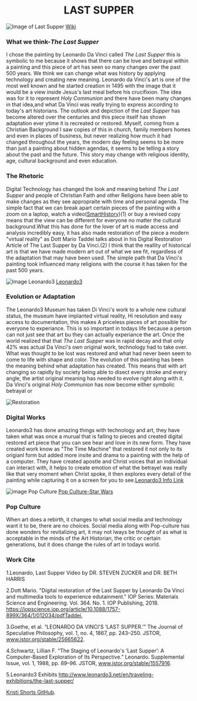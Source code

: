 # <center>LAST SUPPER</center>
![Image of Last Supper](https://upload.wikimedia.org/wikipedia/commons/thumb/4/4b/%C3%9Altima_Cena_-_Da_Vinci_5.jpg/1024px-%C3%9Altima_Cena_-_Da_Vinci_5.jpg)
[Wiki](https://upload.wikimedia.org/wikipedia/commons/thumb/4/4b/%C3%9Altima_Cena_-_Da_Vinci_5.jpg/1024px-%C3%9Altima_Cena_-_Da_Vinci_5.jpg)

### What we think-_The Last Supper_
  I chose the painting by Leonardo Da Vinci called _The Last Supper_ this is symbolic to me because it shows that there can be love and betrayal within a painting and this piece of art has seen so many changes over the past 500 years. We think we can change what was history by applying technology and creating new meaning.
 Leonardo da Vinci's art is one of the most well known and he started creation in 1495 with the image that it would be a view inside Jesus's last meal before his crucifixion. The idea was for it  to represent _Holy Communion_ and there have been many changes in that idea,and what Da Vinci was really trying to express according to today's art historians. The outlook and depiction of the _Last Supper_ has become altered over the centuries and this piece itself has shown adaptation ever ytime it is recreated or restored.
 Myself, coming from a Christian Background I saw copies of this in church, family members homes and even in places of business, but never realizing how much it had changed throughout the years, the modern day feeling seems to be more than just a painting about hidden agendas, it seems to be telling a story about the past and the future. This story may change with religious identity, age, cultural background and even education.  

### The Rhetoric
Digital Technology has changed the look and meaning behind _The Last Supper_ and people of Christian Faith and other Religions have been able to make changes as they see appropraite with time and personal agenda. The simple fact that we can break apart certain pieces of the painting with a zoom on a laptop, watch a video([SmartHistory](https://smarthistory.org/leonardo-last-supper/))(1) or buy a revised copy means that the view can be different for everyone no matter the cultural background.What this has done for the lover of art is made access and analysis incredibly easy, it has also made restoration of the piece a modern "virtual reality" as Dott Mario Taddei  talks about in his Digital Restoration Article of The Last Supper by Da Vinci.(2) I think that the reallity of historical art is that we have made modern art out of what we see fit, regardless of the adaptation that may have been used. The simple path that Da Vinci's painting took influenced many religions with the course it has taken for the past 500 years. 

![Image Leonardo3](https://www.researchgate.net/publication/325833527/figure/fig1/AS:639040307077122@1529370490809/Last-Supper-multimedia-room-in-the-Leonardo3-museum-piazza-Scala-Milan-Italy.png)
[Leonardo3](https://www.researchgate.net/publication/325833527/figure/fig1/AS:639040307077122@1529370490809/Last-Supper-multimedia-room-in-the-Leonardo3-museum-piazza-Scala-Milan-Italy.png)

### Evolution or Adaptation
 The Leonardo3 Museum has taken Di Vinci's work to a whole new  cultural status, the museum have implanted virtual reality, Hi resolution and easy access to documentation, this makes A priceless pieces of art possible for everyone to experiance. This is so important in todays life because a person can not just see that art bu they can actually experiance the art. 
  Once the world realized that that _The Last Supper_  was in rapid decay and that only 42% was actual Da Vinci's own original work, technology had to take over. What was thought to be lost was restored and what had never been seem to come to life with shape and color. The evolution of this painting has been the meaning behind what adaptation has created. This means that with art changing so rapidly by society being able to disect every stroke and every angle, the artist original meaning has needed to evolve right along with it. Da Vinci's original _Holy Communion_ has now become either symbolic betrayal or  
  
 ![Restoration](http://www.leonardo3.net/leonardo/books-Cenacolo/screens390/Leonardo%20Da%20Vinci%20Ultima%20Cena%20Last%20supper%20Leonardo3%20Mario%20Tadddei%200_intro_%20menu%20.jpg)
 ### Digital Works
  Leonardo3 has done amazing things with technology and art, they have taken what was once a murual that is falling to pieces and created digital restored art piece that you can see hear and love in its new form. They have created work know as "The Time Machine" that restored it not only to its origianl form but added more insite and drama to a painting with the help of a computer. They have created apostle and Christ voices that an individual can interact with, it helps to create emotion of what the betrayel was really like that very moment when Christ spoke, it then explores every detail of the painting while capturing it on a screen for you to see.[Leonardo3 Info Link](http://www.leonardo3.net/LastSupper-info/)
  
![image Pop Culture](https://www.empireonline.com/images/uploaded/last-supper-star-wars.jpg)
[Pop Culture-Star Wars](https://www.empireonline.com/images/uploaded/last-supper-star-wars.jpg)
### Pop Culture
When art does a rebirth, it changes to what social media and technology want it to be, there are no choices. Social media along with
Pop-culture has done wonders for revitalizing art, it may not lways be thought of as what is  acceptable in the minds of the Art Historian, the critic or certain generations, but it does change the rules of art in todays world. 

### Work Cite 
 1.Leonardo, Last Supper Video
 by DR. STEVEN ZUCKER and DR. BETH HARRIS
 
2.Dott Mario. "Digital restoration of the Last Supper by Leonardo Da Vinci and multimedia tools to experience edutainment." IOP   Series: Materials Science and Engineering. Vol. 364. No. 1. IOP Publishing, 2018.
https://iopscience.iop.org/article/10.1088/1757-899X/364/1/012034/pdfTaddei,

3.Goethe, et al. “LEONARDO DA VINCI'S ‘LAST SUPPER.’” The Journal of Speculative Philosophy, vol. 1, no. 4, 1867, pp. 243–250. JSTOR, www.jstor.org/stable/25665622.

4.Schwartz, Lillian F. “The Staging of Leonardo's ‘Last Supper’: A Computer-Based Exploration of Its Perspective.” Leonardo. Supplemental Issue, vol. 1, 1988, pp. 89–96. JSTOR, 
www.jstor.org/stable/1557916.

5.Leonardo3 Exhibits http://www.leonardo3.net/en/traveling-exhibitions/the-last-supper/


 [Kristi Shorts GitHub](https://github.com/KShort).
